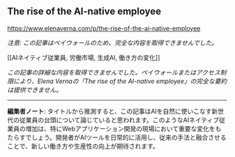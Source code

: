 ## The rise of the AI-native employee

https://www.elenaverna.com/p/the-rise-of-the-ai-native-employee

*注意: この記事はペイウォールのため、完全な内容を取得できませんでした。*

[[AIネイティブ従業員, 労働市場, 生成AI, 働き方の変化]]

*この記事の詳細な内容を取得できませんでした。ペイウォールまたはアクセス制限により、Elena Vernaの「The rise of the AI-native employee」の完全な要約は提供できません。*

---

**編集者ノート**: タイトルから推測すると、この記事はAIを自然に使いこなす新世代の従業員の台頭について論じていると思われます。このようなAIネイティブ従業員の増加は、特にWebアプリケーション開発の現場において重要な変化をもたらすでしょう。開発者がAIツールを日常的に活用し、従来の手法と融合させることで、新しい働き方や生産性の向上が期待されます。
